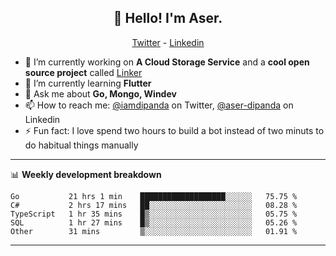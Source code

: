 <h2 align="center">👋 Hello! I'm Aser.</h2>
<p align="center">
  <a href="https://twitter.com/iamdipanda">Twitter</a> - 
  <a href="https://www.linkedin.com/in/aser-dipanda/">Linkedin</a>
</p>


- 🔭 I’m currently working on **A Cloud Storage Service** and a **cool open source project** called [Linker](https://github.com/DipandaAser/linker)
- 🌱 I’m currently learning **Flutter**
- 💬 Ask me about **Go, Mongo, Windev**
- 📫 How to reach me: [@iamdipanda](https://twitter.com/iamdipanda) on Twitter, [@aser-dipanda](https://www.linkedin.com/in/aser-dipanda/) on Linkedin
- ⚡ Fun fact: I love spend two hours to build a bot instead of two minuts to do habitual things manually

-------

📊 **Weekly development breakdown**

<!--START_SECTION:waka-->
```text
Go           21 hrs 1 min    ███████████████████░░░░░░   75.75 % 
C#           2 hrs 17 mins   ██░░░░░░░░░░░░░░░░░░░░░░░   08.28 % 
TypeScript   1 hr 35 mins    █▒░░░░░░░░░░░░░░░░░░░░░░░   05.75 % 
SQL          1 hr 27 mins    █▒░░░░░░░░░░░░░░░░░░░░░░░   05.26 % 
Other        31 mins         ▒░░░░░░░░░░░░░░░░░░░░░░░░   01.91 % 
```
<!--END_SECTION:waka-->

-------
